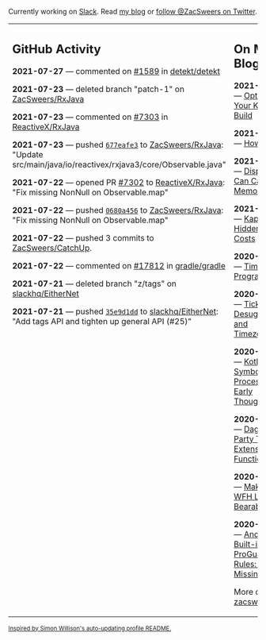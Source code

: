 Currently working on [Slack](https://slack.com/). Read [my blog](https://zacsweers.dev/) or [follow @ZacSweers on Twitter](https://twitter.com/ZacSweers).

<table><tr><td valign="top" width="60%">

## GitHub Activity
<!-- githubActivity starts -->
**2021-07-27** — commented on [#1589](https://github.com/detekt/detekt/issues/1589#issuecomment-887655300) in [detekt/detekt](https://api.github.com/repos/detekt/detekt)

**2021-07-23** — deleted branch "patch-1" on [ZacSweers/RxJava](https://api.github.com/repos/ZacSweers/RxJava)

**2021-07-23** — commented on [#7303](https://github.com/ReactiveX/RxJava/pull/7303#issuecomment-885674519) in [ReactiveX/RxJava](https://api.github.com/repos/ReactiveX/RxJava)

**2021-07-23** — pushed [`677eafe3`](https://github.com/ZacSweers/RxJava/commit/677eafe35a83f4134566b0d4af4533498aba6ca8) to [ZacSweers/RxJava](https://api.github.com/repos/ZacSweers/RxJava): "Update src/main/java/io/reactivex/rxjava3/core/Observable.java"

**2021-07-22** — opened PR [#7302](https://api.github.com/repos/ReactiveX/RxJava/pulls/7302) to [ReactiveX/RxJava](https://api.github.com/repos/ReactiveX/RxJava): "Fix missing NonNull on Observable.map"

**2021-07-22** — pushed [`0680a456`](https://github.com/ZacSweers/RxJava/commit/0680a45690500a92f48cdc774bd351c8f1b94097) to [ZacSweers/RxJava](https://api.github.com/repos/ZacSweers/RxJava): "Fix missing NonNull on Observable.map"

**2021-07-22** — pushed 3 commits to [ZacSweers/CatchUp](https://api.github.com/repos/ZacSweers/CatchUp).

**2021-07-22** — commented on [#17812](https://github.com/gradle/gradle/issues/17812#issuecomment-885189423) in [gradle/gradle](https://api.github.com/repos/gradle/gradle)

**2021-07-21** — deleted branch "z/tags" on [slackhq/EitherNet](https://api.github.com/repos/slackhq/EitherNet)

**2021-07-21** — pushed [`35e9d1dd`](https://github.com/slackhq/EitherNet/commit/35e9d1ddaab5f9077bc8f42eb6f74e5adb412694) to [slackhq/EitherNet](https://api.github.com/repos/slackhq/EitherNet): "Add tags API and tighten up general API (#25)"
<!-- githubActivity ends -->
</td><td valign="top" width="40%">

## On My Blog
<!-- blog starts -->
**2021-07-23** — [Optimizing Your Kotlin Build](https://www.zacsweers.dev/optimizing-your-kotlin-build/)

**2021-06-14** — [How I Work](https://www.zacsweers.dev/how-i-work/)

**2021-02-02** — [Disposables Can Cause Memory Leaks](https://www.zacsweers.dev/disposables-can-cause-memory-leaks/)

**2021-01-29** — [Kapt's Hidden Test Costs](https://www.zacsweers.dev/kapts-hidden-test-costs/)

**2020-07-13** — [Time in UI Programming](https://www.zacsweers.dev/time-in-ui/)

**2020-07-08** — [Tick Tock: Desugaring and Timezones](https://www.zacsweers.dev/ticktock-desugaring-timezones/)

**2020-06-11** — [Kotlin Symbol Processing: Early Thoughts](https://www.zacsweers.dev/kotlin-symbol-processor-early-thoughts/)

**2020-05-01** — [Dagger Party Tricks: Extension Functions](https://www.zacsweers.dev/dagger-party-tricks-extension-functions/)

**2020-04-03** — [Making My WFH Life Bearable](https://www.zacsweers.dev/making-wfh-life-bearable/)

**2020-03-16** — [Android's Built-in ProGuard Rules: The Missing Guide](https://www.zacsweers.dev/android-proguard-rules/)
<!-- blog ends -->
More on [zacsweers.dev](https://zacsweers.dev/)
</td></tr></table>

<sub><a href="https://simonwillison.net/2020/Jul/10/self-updating-profile-readme/">Inspired by Simon Willison's auto-updating profile README.</a></sub>